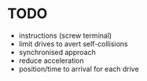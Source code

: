 # TODO

* instructions (screw terminal)
* limit drives to avert self-collisions
* synchronised approach
* reduce acceleration
* position/time to arrival for each drive
